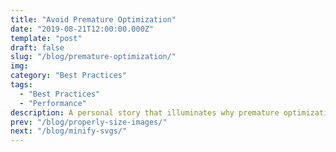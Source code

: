 ```yaml
---
title: "Avoid Premature Optimization"
date: "2019-08-21T12:00:00.000Z"
template: "post"
draft: false
slug: "/blog/premature-optimization/"
img:
category: "Best Practices"
tags:
  - "Best Practices"
  - "Performance"
description: A personal story that illuminates why premature optimization is the root of all evil.
prev: "/blog/properly-size-images/"
next: "/blog/minify-svgs/"
---
```


